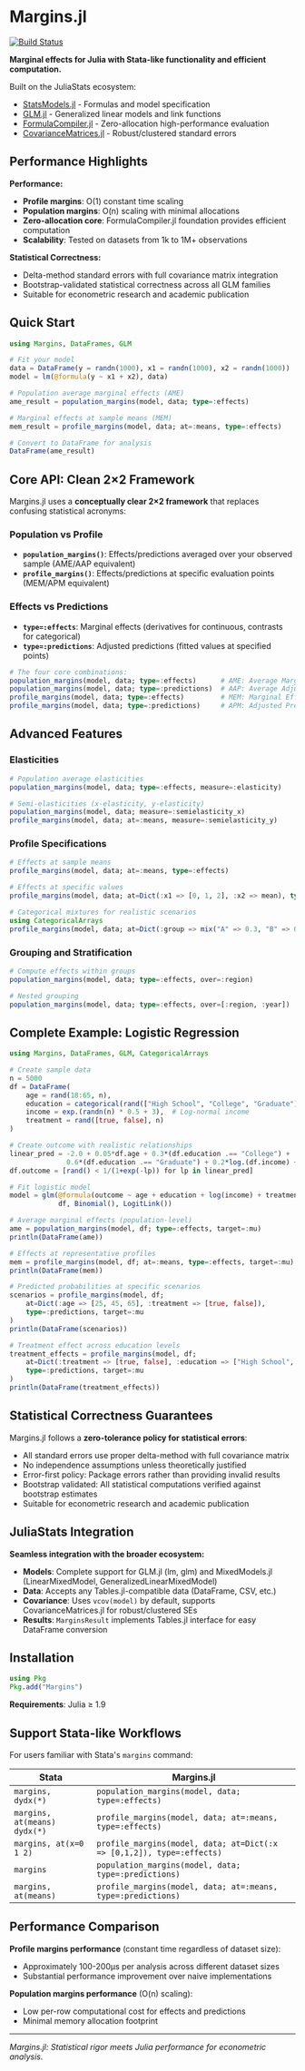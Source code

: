 # Margins.jl

[![Build Status](https://github.com/emfeltham/Margins.jl/workflows/CI/badge.svg)](https://github.com/emfeltham/Margins.jl/actions)

**Marginal effects for Julia with Stata-like functionality and efficient computation.**

Built on the JuliaStats ecosystem:
- [StatsModels.jl](https://github.com/JuliaStats/StatsModels.jl) - Formulas and model specification
- [GLM.jl](https://github.com/JuliaStats/GLM.jl) - Generalized linear models and link functions  
- [FormulaCompiler.jl](https://github.com/emfeltham/FormulaCompiler.jl) - Zero-allocation high-performance evaluation
- [CovarianceMatrices.jl](https://github.com/gragusa/CovarianceMatrices.jl) - Robust/clustered standard errors

## Performance Highlights

**Performance:**
- **Profile margins**: O(1) constant time scaling
- **Population margins**: O(n) scaling with minimal allocations
- **Zero-allocation core**: FormulaCompiler.jl foundation provides efficient computation
- **Scalability**: Tested on datasets from 1k to 1M+ observations

**Statistical Correctness:**
- Delta-method standard errors with full covariance matrix integration
- Bootstrap-validated statistical correctness across all GLM families
- Suitable for econometric research and academic publication

## Quick Start

```julia
using Margins, DataFrames, GLM

# Fit your model
data = DataFrame(y = randn(1000), x1 = randn(1000), x2 = randn(1000))
model = lm(@formula(y ~ x1 + x2), data)

# Population average marginal effects (AME)
ame_result = population_margins(model, data; type=:effects)

# Marginal effects at sample means (MEM) 
mem_result = profile_margins(model, data; at=:means, type=:effects)

# Convert to DataFrame for analysis
DataFrame(ame_result)
```

## Core API: Clean 2×2 Framework

Margins.jl uses a **conceptually clear 2×2 framework** that replaces confusing statistical acronyms:

### **Population vs Profile**
- **`population_margins()`**: Effects/predictions averaged over your observed sample (AME/AAP equivalent)
- **`profile_margins()`**: Effects/predictions at specific evaluation points (MEM/APM equivalent)

### **Effects vs Predictions**  
- **`type=:effects`**: Marginal effects (derivatives for continuous, contrasts for categorical)
- **`type=:predictions`**: Adjusted predictions (fitted values at specified points)

```julia
# The four core combinations:
population_margins(model, data; type=:effects)      # AME: Average Marginal Effects
population_margins(model, data; type=:predictions)  # AAP: Average Adjusted Predictions  
profile_margins(model, data; type=:effects)         # MEM: Marginal Effects at Means
profile_margins(model, data; type=:predictions)     # APM: Adjusted Predictions at Means
```

## Advanced Features

### **Elasticities** 
```julia
# Population average elasticities
population_margins(model, data; type=:effects, measure=:elasticity)

# Semi-elasticities (x-elasticity, y-elasticity)  
population_margins(model, data; measure=:semielasticity_x)
profile_margins(model, data; at=:means, measure=:semielasticity_y)
```

### **Profile Specifications**
```julia
# Effects at sample means
profile_margins(model, data; at=:means, type=:effects)

# Effects at specific values
profile_margins(model, data; at=Dict(:x1 => [0, 1, 2], :x2 => mean), type=:effects)

# Categorical mixtures for realistic scenarios
using CategoricalArrays
profile_margins(model, data; at=Dict(:group => mix("A" => 0.3, "B" => 0.7)), type=:effects)
```

### **Grouping and Stratification**
```julia
# Compute effects within groups
population_margins(model, data; type=:effects, over=:region)

# Nested grouping
population_margins(model, data; type=:effects, over=[:region, :year])
```

## Complete Example: Logistic Regression

```julia
using Margins, DataFrames, GLM, CategoricalArrays

# Create sample data
n = 5000
df = DataFrame(
    age = rand(18:65, n),
    education = categorical(rand(["High School", "College", "Graduate"], n)),
    income = exp.(randn(n) * 0.5 + 3),  # Log-normal income
    treatment = rand([true, false], n)
)

# Create outcome with realistic relationships
linear_pred = -2.0 + 0.05*df.age + 0.3*(df.education .== "College") + 
              0.6*(df.education .== "Graduate") + 0.2*log.(df.income) + 1.2*df.treatment
df.outcome = [rand() < 1/(1+exp(-lp)) for lp in linear_pred]

# Fit logistic model
model = glm(@formula(outcome ~ age + education + log(income) + treatment), 
            df, Binomial(), LogitLink())

# Average marginal effects (population-level)
ame = population_margins(model, df; type=:effects, target=:mu)
println(DataFrame(ame))

# Effects at representative profiles
mem = profile_margins(model, df; at=:means, type=:effects, target=:mu)
println(DataFrame(mem))

# Predicted probabilities at specific scenarios
scenarios = profile_margins(model, df; 
    at=Dict(:age => [25, 45, 65], :treatment => [true, false]),
    type=:predictions, target=:mu
)
println(DataFrame(scenarios))

# Treatment effect across education levels
treatment_effects = profile_margins(model, df;
    at=Dict(:treatment => [true, false], :education => ["High School", "College", "Graduate"]),
    type=:predictions, target=:mu
)
println(DataFrame(treatment_effects))
```

## Statistical Correctness Guarantees

Margins.jl follows a **zero-tolerance policy for statistical errors**:

- All standard errors use proper delta-method with full covariance matrix  
- No independence assumptions unless theoretically justified  
- Error-first policy: Package errors rather than providing invalid results  
- Bootstrap validated: All statistical computations verified against bootstrap estimates  
- Suitable for econometric research and academic publication  

## JuliaStats Integration

**Seamless integration with the broader ecosystem:**
- **Models**: Complete support for GLM.jl (lm, glm) and MixedModels.jl (LinearMixedModel, GeneralizedLinearMixedModel)
- **Data**: Accepts any Tables.jl-compatible data (DataFrame, CSV, etc.)  
- **Covariance**: Uses `vcov(model)` by default, supports CovarianceMatrices.jl for robust/clustered SEs
- **Results**: `MarginsResult` implements Tables.jl interface for easy DataFrame conversion

## Installation

```julia
using Pkg
Pkg.add("Margins")
```

**Requirements**: Julia ≥ 1.9

## Support Stata-like Workflows

For users familiar with Stata's `margins` command:

| Stata | Margins.jl |
|-------|------------|
| `margins, dydx(*)` | `population_margins(model, data; type=:effects)` |
| `margins, at(means) dydx(*)` | `profile_margins(model, data; at=:means, type=:effects)` |
| `margins, at(x=0 1 2)` | `profile_margins(model, data; at=Dict(:x => [0,1,2]), type=:effects)` |
| `margins` | `population_margins(model, data; type=:predictions)` |
| `margins, at(means)` | `profile_margins(model, data; at=:means, type=:predictions)` |

## Performance Comparison

**Profile margins performance** (constant time regardless of dataset size):
- Approximately 100-200μs per analysis across different dataset sizes
- Substantial performance improvement over naive implementations

**Population margins performance** (O(n) scaling):
- Low per-row computational cost for effects and predictions
- Minimal memory allocation footprint

---

*Margins.jl: Statistical rigor meets Julia performance for econometric analysis.*